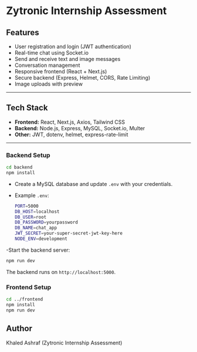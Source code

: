 # Zytronic Internship Assessment

## Features

- User registration and login (JWT authentication)
- Real-time chat using Socket.io
- Send and receive text and image messages
- Conversation management
- Responsive frontend (React + Next.js)
- Secure backend (Express, Helmet, CORS, Rate Limiting)
- Image uploads with preview

---

## Tech Stack

- **Frontend:** React, Next.js, Axios, Tailwind CSS
- **Backend:** Node.js, Express, MySQL, Socket.io, Multer
- **Other:** JWT, dotenv, helmet, express-rate-limit

---

### Backend Setup

```sh
cd backend
npm install
```

- Create a MySQL database and update `.env` with your credentials.
- Example `.env`:

  ```sh
  PORT=5000
  DB_HOST=localhost
  DB_USER=root
  DB_PASSWORD=yourpassword
  DB_NAME=chat_app
  JWT_SECRET=your-super-secret-jwt-key-here
  NODE_ENV=development
  ```

-Start the backend server:

  ```sh
  npm run dev
  ```
  The backend runs on `http://localhost:5000`.

### Frontend Setup

```sh
cd ../frontend
npm install
npm run dev
```
## Author

Khaled Ashraf (Zytronic Internship Assessment)